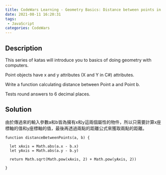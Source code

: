 ```yaml
---
title: CodeWars Learning - Geometry Basics: Distance between points in 2D
date: 2021-08-11 16:20:31
tags:
 - JavaScript
categories: CodeWars
---
```

## Description
This series of katas will introduce you to basics of doing geometry with computers.

Point objects have x and y attributes (X and Y in C#) attributes.

Write a function calculating distance between Point a and Point b.

Tests round answers to 6 decimal places.

## Solution

由於傳過來的輸入參數a和b皆為擁有x和y這兩個屬性的物件，所以只需要計算x座標軸的值和y座標軸的值，最後再透過兩點的距離公式來獲取兩點的距離。

```
function distanceBetweenPoints(a, b) {

  let xAxis = Math.abs(a.x - b.x)
  let yAxis = Math.abs(a.y - b.y)
  
  return Math.sqrt(Math.pow(xAxis, 2) + Math.pow(yAxis, 2))

}
```


